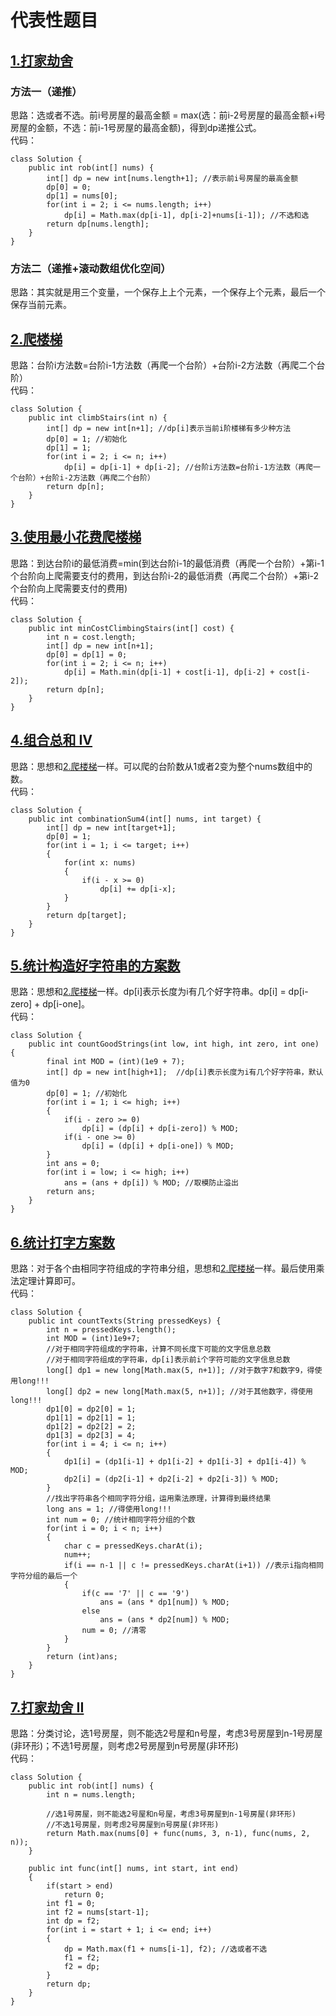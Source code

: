 # 代表性题目

## [1.打家劫舍](https://leetcode.cn/problems/house-robber/description/)

### 方法一（递推）
思路：选或者不选。前i号房屋的最高金额 = max(选：前i-2号房屋的最高金额+i号房屋的金额，不选：前i-1号房屋的最高金额)，得到dp递推公式。   
代码：
```
class Solution {
    public int rob(int[] nums) {
        int[] dp = new int[nums.length+1]; //表示前i号房屋的最高金额
        dp[0] = 0;
        dp[1] = nums[0];
        for(int i = 2; i <= nums.length; i++)
            dp[i] = Math.max(dp[i-1], dp[i-2]+nums[i-1]); //不选和选
        return dp[nums.length];
    }
}
```

### 方法二（递推+滚动数组优化空间）
思路：其实就是用三个变量，一个保存上上个元素，一个保存上个元素，最后一个保存当前元素。


## [2.爬楼梯](https://leetcode.cn/problems/climbing-stairs/description/)
思路：台阶i方法数=台阶i-1方法数（再爬一个台阶）+台阶i-2方法数（再爬二个台阶）     
代码：
```
class Solution {
    public int climbStairs(int n) {
        int[] dp = new int[n+1]; //dp[i]表示当前i阶楼梯有多少种方法
        dp[0] = 1; //初始化
        dp[1] = 1;
        for(int i = 2; i <= n; i++)
            dp[i] = dp[i-1] + dp[i-2]; //台阶i方法数=台阶i-1方法数（再爬一个台阶）+台阶i-2方法数（再爬二个台阶）
        return dp[n];
    }
}
```

## [3.使用最小花费爬楼梯](https://leetcode.cn/problems/min-cost-climbing-stairs/description/)
思路：到达台阶i的最低消费=min(到达台阶i-1的最低消费（再爬一个台阶）+第i-1个台阶向上爬需要支付的费用，到达台阶i-2的最低消费（再爬二个台阶）+第i-2个台阶向上爬需要支付的费用)     
代码：
```
class Solution {
    public int minCostClimbingStairs(int[] cost) {
        int n = cost.length;
        int[] dp = new int[n+1];
        dp[0] = dp[1] = 0;
        for(int i = 2; i <= n; i++)
            dp[i] = Math.min(dp[i-1] + cost[i-1], dp[i-2] + cost[i-2]);
        return dp[n];
    }
}
```

## [4.组合总和 Ⅳ](https://leetcode.cn/problems/combination-sum-iv/description/)
思路：思想和[2.爬楼梯](https://leetcode.cn/problems/climbing-stairs/description/)一样。可以爬的台阶数从1或者2变为整个nums数组中的数。     
代码：
```
class Solution {
    public int combinationSum4(int[] nums, int target) {
        int[] dp = new int[target+1];
        dp[0] = 1;
        for(int i = 1; i <= target; i++)
        {
            for(int x: nums)
            {
                if(i - x >= 0)
                    dp[i] += dp[i-x];
            }
        }
        return dp[target];
    }
}
```

## [5.统计构造好字符串的方案数](https://leetcode.cn/problems/count-ways-to-build-good-strings/description/)
思路：思想和[2.爬楼梯](https://leetcode.cn/problems/climbing-stairs/description/)一样。dp[i]表示长度为i有几个好字符串。dp[i] = dp[i-zero] + dp[i-one]。  
代码：
```
class Solution {
    public int countGoodStrings(int low, int high, int zero, int one) {
        final int MOD = (int)(1e9 + 7);
        int[] dp = new int[high+1];  //dp[i]表示长度为i有几个好字符串，默认值为0
        dp[0] = 1; //初始化
        for(int i = 1; i <= high; i++)
        {
            if(i - zero >= 0)
                dp[i] = (dp[i] + dp[i-zero]) % MOD;
            if(i - one >= 0)
                dp[i] = (dp[i] + dp[i-one]) % MOD;
        }
        int ans = 0;
        for(int i = low; i <= high; i++)
            ans = (ans + dp[i]) % MOD; //取模防止溢出
        return ans;
    }
}
```

## [6.统计打字方案数](https://leetcode.cn/problems/count-number-of-texts/description/)
思路：对于各个由相同字符组成的字符串分组，思想和[2.爬楼梯](https://leetcode.cn/problems/climbing-stairs/description/)一样。最后使用乘法定理计算即可。   
代码：
```
class Solution {
    public int countTexts(String pressedKeys) {
        int n = pressedKeys.length();
        int MOD = (int)1e9+7;
        //对于相同字符组成的字符串，计算不同长度下可能的文字信息总数
        //对于相同字符组成的字符串，dp[i]表示前i个字符可能的文字信息总数
        long[] dp1 = new long[Math.max(5, n+1)]; //对于数字7和数字9，得使用long!!!
        long[] dp2 = new long[Math.max(5, n+1)]; //对于其他数字，得使用long!!!
        dp1[0] = dp2[0] = 1;
        dp1[1] = dp2[1] = 1;
        dp1[2] = dp2[2] = 2;
        dp1[3] = dp2[3] = 4;
        for(int i = 4; i <= n; i++)
        {
            dp1[i] = (dp1[i-1] + dp1[i-2] + dp1[i-3] + dp1[i-4]) % MOD;
            dp2[i] = (dp2[i-1] + dp2[i-2] + dp2[i-3]) % MOD;
        }
        //找出字符串各个相同字符分组，运用乘法原理，计算得到最终结果
        long ans = 1; //得使用long!!!
        int num = 0; //统计相同字符分组的个数
        for(int i = 0; i < n; i++)
        {
            char c = pressedKeys.charAt(i);
            num++;
            if(i == n-1 || c != pressedKeys.charAt(i+1)) //表示i指向相同字符分组的最后一个
            {
                if(c == '7' || c == '9')
                    ans = (ans * dp1[num]) % MOD;
                else
                    ans = (ans * dp2[num]) % MOD;
                num = 0; //清零
            }
        }
        return (int)ans;
    }
}
```

## [7.打家劫舍 II](https://leetcode.cn/problems/house-robber-ii/description/)
思路：分类讨论，选1号房屋，则不能选2号屋和n号屋，考虑3号房屋到n-1号房屋(非环形)；不选1号房屋，则考虑2号房屋到n号房屋(非环形)   
代码：
```
class Solution {
    public int rob(int[] nums) {
        int n = nums.length;

        //选1号房屋，则不能选2号屋和n号屋，考虑3号房屋到n-1号房屋(非环形)
        //不选1号房屋，则考虑2号房屋到n号房屋(非环形)
        return Math.max(nums[0] + func(nums, 3, n-1), func(nums, 2, n));
    }

    public int func(int[] nums, int start, int end)
    {
        if(start > end)
            return 0;
        int f1 = 0;
        int f2 = nums[start-1];
        int dp = f2;
        for(int i = start + 1; i <= end; i++)
        {
            dp = Math.max(f1 + nums[i-1], f2); //选或者不选
            f1 = f2;
            f2 = dp;
        }
        return dp;
    }
}
```

